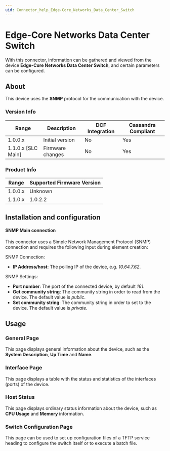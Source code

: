 ```yaml
---
uid: Connector_help_Edge-Core_Networks_Data_Center_Switch
---
```


# Edge-Core Networks Data Center Switch

With this connector, information can be gathered and viewed from the device **Edge-Core Networks Data Center Switch**, and certain parameters can be configured.

## About

This device uses the **SNMP** protocol for the communication with the device.

### Version Info

| **Range**     | **Description**  | **DCF Integration** | **Cassandra Compliant** |
|----------------------|------------------|---------------------|-------------------------|
| 1.0.0.x              | Initial version  | No                  | Yes                     |
| 1.1.0.x [SLC Main]   | Firmware changes | No                  | Yes                     |

### Product Info

| Range | Supported Firmware Version |
|------------------|-----------------------------|
| 1.0.0.x          | Unknown                     |
| 1.1.0.x          | 1.0.2.2                     |

## Installation and configuration

#### SNMP Main connection

This connector uses a Simple Network Management Protocol (SNMP) connection and requires the following input during element creation:

SNMP Connection:

- **IP Address/host**: The polling IP of the device, e.g. *10.64.7.62*.

SNMP Settings:

- **Port number**: The port of the connected device, by default *161*.
- **Get community string**: The community string in order to read from the device. The default value is *public*.
- **Set community string**: The community string in order to set to the device. The default value is *private*.

## Usage

### General Page

This page displays general information about the device, such as the **System Description**, **Up Time** and **Name**.

### Interface Page

This page displays a table with the status and statistics of the interfaces (ports) of the device.

### Host Status

This page displays ordinary status information about the device, such as **CPU Usage** and **Memory** information.

### Switch Configuration Page

This page can be used to set up configuration files of a TFTP service heading to configure the switch itself or to execute a batch file.
